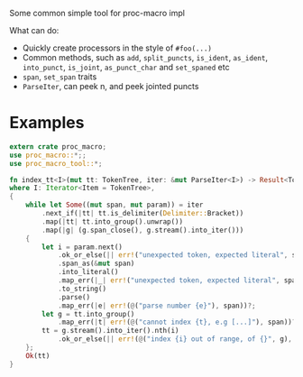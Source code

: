 Some common simple tool for proc-macro impl

What can do:

- Quickly create processors in the style of `#foo(...)`
- Common methods,
  such as `add`, `split_puncts`, `is_ident`, `as_ident`, `into_punct`, `is_joint`,
  `as_punct_char` and `set_spaned` etc
- `span`, `set_span` traits
- `ParseIter`, can peek n, and peek jointed puncts

# Examples
```rust
extern crate proc_macro;
use proc_macro::*;;
use proc_macro_tool::*;

fn index_tt<I>(mut tt: TokenTree, iter: &mut ParseIter<I>) -> Result<TokenTree, TokenStream>
where I: Iterator<Item = TokenTree>,
{
    while let Some((mut span, mut param)) = iter
        .next_if(|tt| tt.is_delimiter(Delimiter::Bracket))
        .map(|tt| tt.into_group().unwrap())
        .map(|g| (g.span_close(), g.stream().into_iter()))
    {
        let i = param.next()
            .ok_or_else(|| err!("unexpected token, expected literal", span))?
            .span_as(&mut span)
            .into_literal()
            .map_err(|_| err!("unexpected token, expected literal", span))?
            .to_string()
            .parse()
            .map_err(|e| err!(@("parse number {e}"), span))?;
        let g = tt.into_group()
            .map_err(|t| err!(@("cannot index {t}, e.g [...]"), span))?;
        tt = g.stream().into_iter().nth(i)
            .ok_or_else(|| err!(@("index {i} out of range, of {}", g), span))?
    };
    Ok(tt)
}
```
